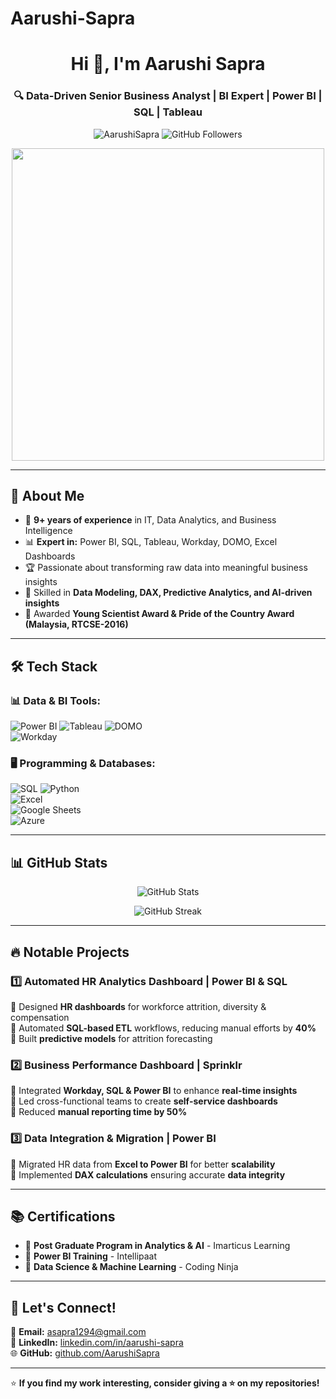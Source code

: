 # Aarushi-Sapra
<h1 align="center">Hi 👋, I'm Aarushi Sapra</h1>
<h3 align="center">🔍 Data-Driven Senior Business Analyst | BI Expert | Power BI | SQL | Tableau</h3>

<p align="center">
  <img src="https://komarev.com/ghpvc/?username=AarushiSapra&label=Profile%20Views&color=0e75b6&style=flat" alt="AarushiSapra" />
  <img src="https://img.shields.io/github/followers/AarushiSapra?label=Followers&style=social" alt="GitHub Followers">
</p>

<p align="center">
  <img src="https://media.giphy.com/media/QTfX9Ejfra3ZmNxh6B/giphy.gif" width="500">
</p>

---

## 🚀 **About Me**
- 🎯 **9+ years of experience** in IT, Data Analytics, and Business Intelligence  
- 📊 **Expert in:** Power BI, SQL, Tableau, Workday, DOMO, Excel Dashboards  
- 🏆 Passionate about transforming raw data into meaningful business insights  
- 🤖 Skilled in **Data Modeling, DAX, Predictive Analytics, and AI-driven insights**  
- 🏅 Awarded **Young Scientist Award & Pride of the Country Award (Malaysia, RTCSE-2016)**  

---

## 🛠 **Tech Stack**
### **📊 Data & BI Tools:**  
![Power BI](https://img.shields.io/badge/PowerBI-FAAB00?style=flat&logo=powerbi&logoColor=white) 
![Tableau](https://img.shields.io/badge/Tableau-E97627?style=flat&logo=tableau&logoColor=white) 
![DOMO](https://img.shields.io/badge/DOMO-2E86C1?style=flat&logo=domo&logoColor=white)  
![Workday](https://img.shields.io/badge/Workday-FF9900?style=flat&logo=workday&logoColor=white)

### **🖥️ Programming & Databases:**  
![SQL](https://img.shields.io/badge/SQL-4479A1?style=flat&logo=mysql&logoColor=white) 
![Python](https://img.shields.io/badge/Python-3776AB?style=flat&logo=python&logoColor=white)  
![Excel](https://img.shields.io/badge/MS%20Excel-217346?style=flat&logo=microsoftexcel&logoColor=white)  
![Google Sheets](https://img.shields.io/badge/Google%20Sheets-34A853?style=flat&logo=googlesheets&logoColor=white)  
![Azure](https://img.shields.io/badge/Azure-0078D4?style=flat&logo=microsoftazure&logoColor=white)

---

## 📊 **GitHub Stats**
<p align="center">
  <img src="https://github-readme-stats.vercel.app/api?username=AarushiSapra&show_icons=true&theme=radical" alt="GitHub Stats">
</p>

<p align="center">
  <img src="https://github-readme-streak-stats.herokuapp.com/?user=AarushiSapra&theme=radical" alt="GitHub Streak">
</p>

---

## 🔥 **Notable Projects**
### **1️⃣ Automated HR Analytics Dashboard | Power BI & SQL**
📌 Designed **HR dashboards** for workforce attrition, diversity & compensation  
📌 Automated **SQL-based ETL** workflows, reducing manual efforts by **40%**  
📌 Built **predictive models** for attrition forecasting  

### **2️⃣ Business Performance Dashboard | Sprinklr**
📌 Integrated **Workday, SQL & Power BI** to enhance **real-time insights**  
📌 Led cross-functional teams to create **self-service dashboards**  
📌 Reduced **manual reporting time by 50%**  

### **3️⃣ Data Integration & Migration | Power BI**
📌 Migrated HR data from **Excel to Power BI** for better **scalability**  
📌 Implemented **DAX calculations** ensuring accurate **data integrity**  

---

## 📚 **Certifications**
- 📜 **Post Graduate Program in Analytics & AI** - Imarticus Learning  
- 📜 **Power BI Training** - Intellipaat  
- 📜 **Data Science & Machine Learning** - Coding Ninja  

---

## 🤝 **Let's Connect!**
📧 **Email:** [asapra1294@gmail.com](mailto:asapra1294@gmail.com)  
🔗 **LinkedIn:** [linkedin.com/in/aarushi-sapra](https://www.linkedin.com/in/aarushi-sapra/)  
🌐 **GitHub:** [github.com/AarushiSapra](https://github.com/AarushiSapra)  

---

⭐ **If you find my work interesting, consider giving a ⭐ on my repositories!**
